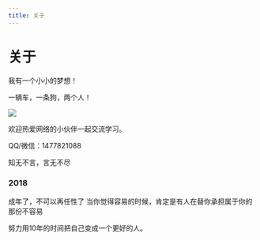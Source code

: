 ```yaml
---
title: 关于
---
```

# 关于


我有一个小小的梦想！

一辆车，一条狗，两个人！

![](http://image.ixysec.com/image/5c156756gy1fsld9dpx6sj20qo0zk16q.jpg)

欢迎热爱网络的小伙伴一起交流学习。

QQ/微信：1477821088

知无不言，言无不尽

 

### 2018
成年了，不可以再任性了
当你觉得容易的时候，肯定是有人在替你承担属于你的那份不容易

努力用10年的时间把自己变成一个更好的人。